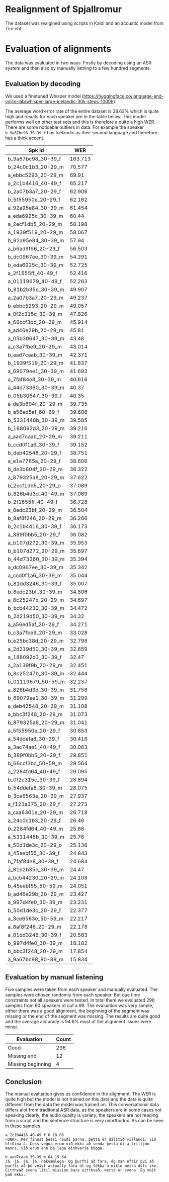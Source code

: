 # Realignment of Spjallromur

The dataset was realgined using scripts in Kaldi and an acoustic model from Tiro ehf.

# Evaluation of alignments

The data was evaluated in two ways. Firstly by decoding using an ASR system and then also by manually listning to a few hundred segments.

## Evaluation by decoding

We used a finetuned Whisper model (https://huggingface.co/language-and-voice-lab/whisper-large-icelandic-30k-steps-1000h).

The average word error rate of the entire dataset is 38.63% which is quite high and results for each speaker are in the table below. This model performs well on other test sets and this is therefore a quite a high WER. There are some noticeble outliers in data. For example the speaker `b_9a67bc98_30-39_f` has Icelandic as their second language and therefore has a thick accent.

| Spk id             | WER     |
| ------------------ | ------- |
| b_9a67bc98_30-39_f | 163.713 |
| b_24c0c1b3_20-29_m | 70.577  |
| a_ebbc5293_20-29_m | 69.91   |
| a_2c1b4416_40-49_f | 65.217  |
| b_2a07b3a7_20-29_f | 62.906  |
| b_5f55950e_20-29_f | 62.162  |
| a_92a95e84_30-39_m | 61.454  |
| a_eda6925c_30-39_m | 60.44   |
| a_2ecf1db5_20-29_m | 58.198  |
| a_1939f519_20-29_m | 58.067  |
| b_92a95e84_30-39_m | 57.94   |
| a_b6ad9f96_20-29_f | 56.503  |
| b_dc0967ee_30-39_m | 54.291  |
| b_eda6925c_30-39_m | 52.725  |
| a_2f1655ff_40-49_f | 52.416  |
| a_01119679_40-49_f | 52.263  |
| b_81b2b35e_30-39_m | 49.907  |
| a_2a07b3a7_20-29_m | 49.237  |
| b_ebbc5293_20-29_m | 49.057  |
| a_0f2c315c_30-39_m | 47.826  |
| a_66ccf3bc_20-29_m | 45.914  |
| a_ad46e29b_20-29_m | 45.81   |
| a_05b30647_30-39_m | 43.48   |
| a_c3a7fbe9_20-29_m | 43.014  |
| b_aad7caab_30-39_m | 42.371  |
| b_1939f519_20-29_m | 41.837  |
| a_69079ee1_30-39_m | 41.693  |
| a_7faf84e8_30-39_m | 40.616  |
| a_44d73360_30-39_m | 40.37   |
| b_05b30647_30-39_f | 40.35   |
| a_de3b604f_20-29_m | 39.735  |
| b_a56ed5af_60-69_f | 39.606  |
| b_5331448b_30-39_m | 39.585  |
| b_188092d3_20-29_m | 39.216  |
| a_aad7caab_20-29_m | 39.211  |
| b_ccd0f1a6_30-39_f | 39.152  |
| b_deb42548_20-29_f | 38.751  |
| a_e1e7765a_20-29_f | 38.606  |
| b_de3b604f_20-29_m | 38.322  |
| a_879325a8_20-29_m | 37.622  |
| b_2ecf1db5_20-29_o | 37.089  |
| b_826b4d3d_40-49_m | 37.069  |
| b_2f1655ff_40-49_f | 36.728  |
| a_8edc23bf_20-29_m | 36.504  |
| b_8af8f246_20-29_m | 36.266  |
| b_2c1b4416_30-39_f | 36.173  |
| a_389f0bb5_20-29_f | 36.082  |
| a_b107d272_30-39_m | 35.953  |
| b_b107d272_20-29_m | 35.697  |
| b_44d73360_30-39_m | 35.394  |
| a_dc0967ee_30-39_m | 35.342  |
| a_ccd0f1a6_30-39_m | 35.044  |
| b_81dd3246_30-39_f | 35.007  |
| b_8edc23bf_30-39_m | 34.806  |
| a_8c25247b_20-29_m | 34.697  |
| b_bcb44230_30-39_m | 34.472  |
| b_2d219d50_30-39_m | 34.32   |
| a_a56ed5af_20-29_f | 34.271  |
| b_c3a7fbe9_20-29_m | 33.028  |
| b_e25bc38d_20-29_m | 32.798  |
| a_2d219d50_30-39_m | 32.659  |
| a_188092d3_30-39_f | 32.47   |
| a_2a139f9b_20-29_m | 32.451  |
| b_8c25247b_30-39_m | 32.444  |
| b_01119679_50-59_m | 32.237  |
| a_826b4d3d_30-39_m | 31.758  |
| b_69079ee1_30-39_m | 31.299  |
| a_deb42548_20-29_m | 31.108  |
| a_bbc3f248_20-29_m | 31.073  |
| b_879325a8_20-29_m | 31.041  |
| a_5f55950e_20-29_f | 30.853  |
| a_54ddefa8_30-39_f | 30.416  |
| a_3ac74ae1_40-49_f | 30.063  |
| b_389f0bb5_20-29_f | 29.851  |
| b_66ccf3bc_50-59_m | 29.564  |
| a_2284fd64_40-49_f | 29.095  |
| b_0f2c315c_30-39_f | 28.894  |
| b_54ddefa8_30-39_m | 28.075  |
| b_3ce6563e_20-29_m | 27.937  |
| a_f123a375_20-29_f | 27.273  |
| a_caa6301e_20-29_m | 26.718  |
| a_24c0c1b3_20-29_f | 26.46   |
| b_2284fd64_40-49_m | 25.86   |
| a_5331448b_30-39_m | 25.76   |
| a_50d1de3c_20-29_o | 25.136  |
| a_45eebf55_30-39_f | 24.843  |
| b_7faf84e8_30-39_f | 24.684  |
| a_81b2b35e_30-39_m | 24.47   |
| a_bcb44230_20-29_m | 24.108  |
| b_45eebf55_50-59_m | 24.051  |
| b_ad46e29b_20-29_m | 23.427  |
| a_997d4fe0_30-39_m | 23.231  |
| b_50d1de3c_20-29_f | 22.377  |
| a_3ce6563e_50-59_m | 22.217  |
| a_8af8f246_20-29_m | 22.178  |
| a_81dd3246_30-39_f | 20.583  |
| b_997d4fe0_30-39_m | 18.182  |
| b_bbc3f248_20-29_m | 17.854  |
| a_9a67bc98_80-89_m | 15.834  |

## Evaluation by manual listening

Five samples were taken from each speaker and manually evaluated. The samples were chosen randomly from each speaker. But due time constraints not all speakers were tested. In total there we evaluated 296 samples from 60 speakers ot ouf a 99. The evaluation was very simple, either there was a good alignment, the beginning of the segment was missing or the end of the segment was missing. The results are quite good and the average accuracy is 94.6% most of the alignment issues were minor.

| Evaluation        | Count |
| ----------------- | ----- |
| Good              | 296   |
| Missing end       | 12    |
| Missing beginning | 4     |

## Conclusion

The manual evaluation gives us confidence in the alignment. The WER is quite high but the model is not trained on this data and the data is quite different from the data the model was trained on. This conversational data differs alot from traditonal ASR data, as the speakers are in some cases not speaking clearly, the audio quality is variety, the speakers are not reading from a script and the sentence structure is very unorthodox. As can be seen in these samples.

```
a_2c1b4416_40-49_f_0_18.86
<UNK>. Mér finnst þessi rauði þarna, þetta er dálítið villandi, við hliðina á. Þess vegna erum við ekki að senda þetta út á trilljón manns, við erum enn þá laga einhverja bögga.

b_aad7caab_30-39_m_64_19.64
Já, já, já, já, nákvæmlega. Og þurfti að fara, ég man eftir því að þurfti að þú veist actually fara út og tékka á miklu meira dóti sko. Eitthvað svona lítil mission bara eitthvað. Þetta er svona. Ég veit það ekki.
```
